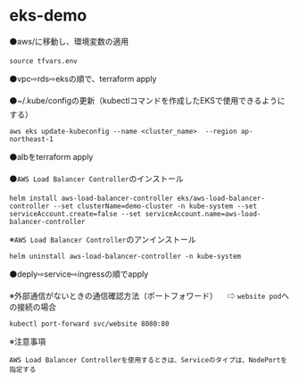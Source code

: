 # eks-demo

⚫️aws/に移動し、環境変数の適用

```
source tfvars.env
```



⚫️vpc⇨rds⇨eksの順で、terraform apply



⚫️~/.kube/configの更新（kubectlコマンドを作成したEKSで使用できるようにする）

```
aws eks update-kubeconfig --name <cluster_name>  --region ap-northeast-1
```



⚫️albをterraform apply



⚫️`AWS Load Balancer Controller`のインストール

```
helm install aws-load-balancer-controller eks/aws-load-balancer-controller --set clusterName=demo-cluster -n kube-system --set serviceAccount.create=false --set serviceAccount.name=aws-load-balancer-controller
```

※`AWS Load Balancer Controller`のアンインストール

```
helm uninstall aws-load-balancer-controller -n kube-system
```



⚫️deply⇨service⇨ingressの順でapply



※外部通信がないときの通信確認方法（ポートフォワード）
 　⇨ `website pod`への接続の場合
```
kubectl port-forward svc/website 8080:80
```



※注意事項

```
AWS Load Balancer Controllerを使用するときは、Serviceのタイプは、NodePortを指定する
```
